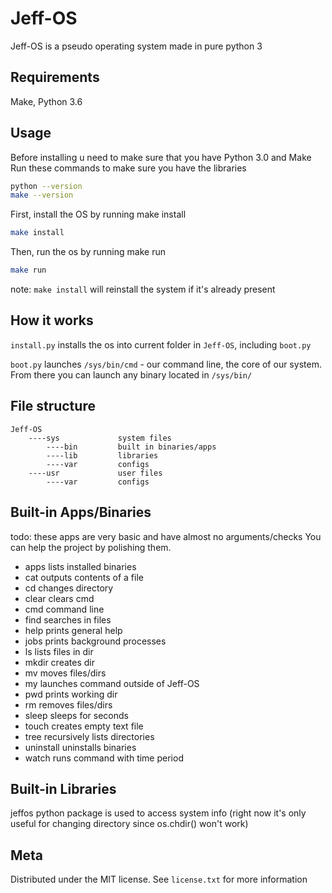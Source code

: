 # Jeff-OS

Jeff-OS is a pseudo operating system made in pure python 3

## Requirements
Make,
Python 3.6

## Usage
Before installing u need to make sure that you have Python 3.0 and Make
Run these commands to make sure you have the libraries
```sh
python --version
make --version
```

First, install the OS by running make install
```sh
make install
```

Then, run the os by running make run
```sh
make run
```

note: `make install` will reinstall the system if it's already present

## How it works
`install.py` installs the os into current folder in `Jeff-OS`, including `boot.py`

`boot.py` launches `/sys/bin/cmd` - our command line, the core of our system.
From there you can launch any binary located in `/sys/bin/`

## File structure
```
Jeff-OS
    ----sys             system files
        ----bin         built in binaries/apps
        ----lib         libraries
        ----var         configs
    ----usr             user files
        ----var         configs

```

## Built-in Apps/Binaries
todo: these apps are very basic and have almost no arguments/checks
You can help the project by polishing them.
* apps          lists installed binaries
* cat           outputs contents of a file
* cd            changes directory
* clear         clears cmd
* cmd           command line
* find          searches in files
* help          prints general help
* jobs          prints background processes
* ls            lists files in dir
* mkdir         creates dir
* mv            moves files/dirs
* my            launches command outside of Jeff-OS
* pwd           prints working dir
* rm            removes files/dirs
* sleep         sleeps for seconds
* touch         creates empty text file
* tree          recursively lists directories
* uninstall     uninstalls binaries
* watch         runs command with time period

## Built-in Libraries
jeffos python package is used to access system info
(right now it's only useful for changing directory since os.chdir() won't work)

## Meta

Distributed under the MIT license. See ``license.txt`` for more information